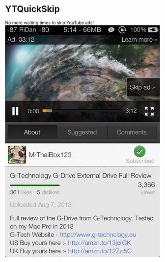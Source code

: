 YTQuickSkip
===========

No more waiting times to skip YouTube ads!
![Alt text](/IMG_3236.PNG "Screenshot")

